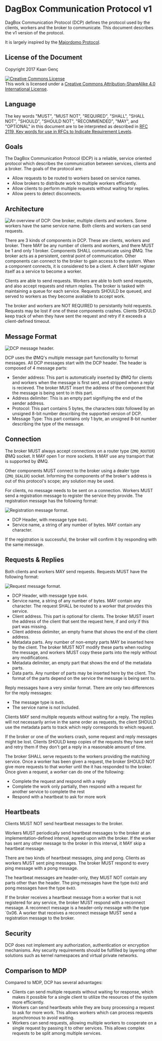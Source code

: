 # DagBox Communication Protocol v1

[MDP]: <https://rfc.zeromq.org/spec:7/MDP/>

DagBox Communication Protocol (DCP) defines the protocol used by the
clients, workers and the broker to communicate. This document
describes the v1 version of the protocol.

It is largely inspired by the [Majordomo Protocol][MDP].

## License of the Document

Copyright 2017 Kaan Genç

<a rel="license"
href="http://creativecommons.org/licenses/by-sa/4.0/"><img
alt="Creative Commons License" style="border-width:0"
src="https://i.creativecommons.org/l/by-sa/4.0/88x31.png" /></a><br
/>This work is licensed under a <a rel="license"
href="http://creativecommons.org/licenses/by-sa/4.0/">Creative Commons
Attribution-ShareAlike 4.0 International License</a>.

## Language

[RFC2119]: <https://tools.ietf.org/html/rfc2119>

The key words "MUST", "MUST NOT", "REQUIRED", "SHALL", "SHALL NOT",
"SHOULD", "SHOULD NOT", "RECOMMENDED", "MAY", and "OPTIONAL" in this
document are to be interpreted as described in
[RFC 2119, Key words for use in RFCs to Indicate Requirement Levels][RFC2119].

## Goals

The DagBox Communication Protocol (DCP) is a reliable, service
oriented protocol which describes the communication between services,
clients and a broker. The goals of the protocol are:

* Allow requests to be routed to workers based on service names.
* Allow brokers to distribute work to multiple workers efficiently.
* Allow clients to perform multiple requests without waiting for
  replies.
* Allow peers to detect disconnects.

## Architecture

![An overview of DCP: One broker, multiple clients and workers. Some workers have the same service name. Both clients and workers can send requests.](resources/protocol-architecture.svg)

There are 3 kinds of components in DCP. These are clients, workers and
broker. There MAY be any number of clients and workers, and there MUST
be 1 and only 1 broker. Components SHALL communicate using ØMQ. The
broker acts as a persistent, central point of communication. Other
components can connect to the broker to gain access to the
system. When a component connects, it is considered to be a client. A
client MAY register itself as a service to become a worker.

Clients are able to send requests. Workers are able to both send
requests, and also accept requests and return replies. The broker is
tasked with maintaining a queue for each service. Requests SHOULD be
queued, and served to workers as they become available to accept work.

The broker and workers are NOT REQUIRED to persistantly hold
requests. Requests may be lost if one of these components
crashes. Clients SHOULD keep track of when they have sent the request
and retry if it exceeds a client-defined timeout.

## Message Format

![DCP message header.](resources/protocol-header.svg)

DCP uses the ØMQ's multiple message part functionality to format
messages. All DCP messages start with the DCP header. The header is
composed of 4 message parts:

* Sender address: This part is automatically inserted by ØMQ for
  clients and workers when the message is first sent, and stripped
  when a reply is recieved. The broker MUST insert the address of the
  component that the message is being sent to in this part.
* Address delimiter: This is an empty part signifiying the end of the
  sender address.
* Protocol: This part contains 5 bytes, the characters `DGBX` followed
  by an unsigned 8-bit number describing the supported version of DCP.
* Message Type: This part contains only 1 byte, an unsigned 8-bit
  number describing the type of the message.
  
## Connection

The broker MUST always accept connections on a router type
(`ZMQ_ROUTER`) ØMQ socket. It MAY open 1 or more sockets. It MAY use
any transport that is supported by ØMQ.

Other components MUST connect to the broker using a dealer type
(`ZMQ_DEALER`) socket. Informing the components of the broker's
address is out of this protocol's scope; any solution may be used.

For clients, no message needs to be sent on a connection. Workers MUST
send a registration message to register the service they provide. The
registration message has the following format:

![Registration message format.](resources/protocol-registration.svg)

* DCP Header, with message type `0x01`.
* Service name, a string of any number of bytes. MAY contain any
  character.

If the registration is successful, the broker will confirm it by
responding with the same message.

## Requests & Replies

Both clients and workers MAY send requests. Requests MUST have the
following format:

![Request message format.](resources/protocol-request.svg)

* DCP Header, with message type `0x04`.
* Service name, a string of any number of bytes. MAY contain any
  character. The request SHALL be routed to a worker that provides
  this service.
* Client address. This part is optional for clients. The broker MUST
  insert the address of the client that sent the request here, if and
  only if this part was missing.
* Client address delimiter, an empty frame that shows the end of the
  client address.
* Metadata parts. Any number of non-empty parts MAY be inserted here
  by the client. The broker MUST NOT modify these parts when routing
  the message, and workers MUST copy these parts into the reply
  without any modifications.
* Metadata delimiter, an empty part that shows the end of the metadata
  parts.
* Data parts. Any number of parts may be inserted here by the
  client. The format of the parts depend on the service the message is
  being sent to.

Reply messages have a very similar format. There are only two
differences for the reply messages:

* The message type is `0x05`.
* The service name is not included.

Clients MAY send multiple requests without waiting for a reply. The
replies will not necessarily arrive in the same order as requests, the
client SHOULD use the metadata parts to track which reply corresponds
to which request.

If the broker or one of the workers crash, some request and reply
messages might be lost. Clients SHOULD keep copies of the requests
they have sent and retry them if they don't get a reply in a
reasonable amount of time.

The broker SHALL serve requests to the workers providing the matching
service. Once a worker has been given a request, the broker SHOULD NOT
give more requests to that worker until the it has responded to the
broker. Once given a request, a worker can do one of the following:

* Complete the request and respond with a reply
* Complete the work only partially, then respond with a request for
  another service to complete the rest
* Respond with a heartbeat to ask for more work

## Heartbeats

Clients MUST NOT send heartbeat messages to the broker.

Workers MUST periodically send heartbeat messages to the broker at an
implementation-defined interval, agreed upon with the broker. If the
worker has sent any other message to the broker in this interval, it
MAY skip a heartbeat message.

There are two kinds of heartbeat messages, ping and pong. Clients as
workers MUST sent ping messages. The broker MUST respond to every ping
message with a pong message.

The heartbeat messages are header-only, they MUST NOT contain any
parts other than the header. The ping messages have the type `0x02`
and pong messages have the type `0x03`.

If the broker receives a heartbeat message from a worker that is not
registered for any service, the broker MUST respond with a reconnect
message. A reconnect message is a header-only message with the type
`0x06. A worker that receives a reconnect message MUST send a
registration message to the broker.

## Security

DCP does not implement any authorization, authentication or encryption
mechanisms. Any security requirements should be fulfilled by layering
other solutions such as kernel namespaces and virtual private networks.

## Comparison to MDP

Compared to MDP, DCP has several advantages:

* Clients can send multiple requests without waiting for response,
  which makes it possible for a single client to utilize the resources
  of the system more efficiently.
* Workers can send heartbeats while they are busy processing a request
  to ask for more work. This allows workers which can process requests
  asynchronous to avoid waiting.
* Workers can send requests, allowing multiple workers to cooperate on
  a single request by passing it to other services. This allows
  complex requests to be split among multiple services.
